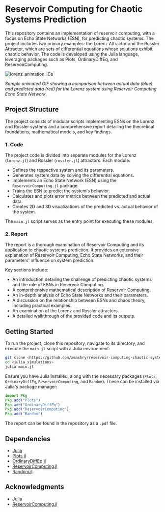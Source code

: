 # Reservoir Computing for Chaotic Systems Prediction

This repository contains an implementation of reservoir computing, with a focus on Echo State Networks (ESN), for predicting chaotic systems. The project includes two primary examples: the Lorenz Attractor and the Rossler Attractor, which are sets of differential equations whose solutions exhibit chaotic behavior. The code is developed using the Julia language, leveraging packages such as Plots, OrdinaryDiffEq, and ReservoirComputing.

![lorenz_animation_ICs](https://github.com/amashry/reservoir-computing-chaotic-systems/assets/98168605/60780e55-0807-427d-a16a-fed194768911)

_Sample animated GIF showing a comparison between actual data (blue) and predicted data (red) for the Lorenz system using Reservoir Computing Echo State Network._


## Project Structure

The project consists of modular scripts implementing ESNs on the Lorenz and Rossler systems and a comprehensive report detailing the theoretical foundations, mathematical models, and key findings.

### 1. Code

The project code is divided into separate modules for the Lorenz (`lorenz.jl`) and Rossler (`rossler.jl`) attractors. Each module:

- Defines the respective system and its parameters.
- Generates system data by solving the differential equations.
- Implements an Echo State Network (ESN) using the `ReservoirComputing.jl` package.
- Trains the ESN to predict the system's behavior.
- Calculates and plots error metrics between the predicted and actual data.
- Creates 2D and 3D visualizations of the predicted vs. actual behavior of the system.

The `main.jl` script serves as the entry point for executing these modules.

### 2. Report

The report is a thorough examination of Reservoir Computing and its application to chaotic systems prediction. It provides an extensive explanation of Reservoir Computing, Echo State Networks, and their parameters' influence on system prediction. 

Key sections include:

- An introduction detailing the challenge of predicting chaotic systems and the role of ESNs in Reservoir Computing.
- A comprehensive mathematical description of Reservoir Computing.
- An in-depth analysis of Echo State Networks and their parameters.
- A discussion on the relationship between ESNs and chaos theory, including practical examples.
- An examination of the Lorenz and Rossler attractors.
- A detailed walkthrough of the provided code and its outputs.

## Getting Started

To run the project, clone this repository, navigate to its directory, and execute the `main.jl` script with a Julia environment:

```bash
git clone <https://github.com/amashry/reservoir-computing-chaotic-systems>
cd <julia_simulations>
julia main.jl
```

Ensure you have Julia installed, along with the necessary packages (`Plots`, `OrdinaryDiffEq`, `ReservoirComputing`, and `Random`). These can be installed via Julia's package manager:

```julia
import Pkg
Pkg.add("Plots")
Pkg.add("OrdinaryDiffEq")
Pkg.add("ReservoirComputing")
Pkg.add("Random")
```

The report can be found in the repository as a `.pdf` file.

## Dependencies

- [Julia](https://julialang.org/downloads/)
- [Plots.jl](https://github.com/JuliaPlots/Plots.jl)
- [OrdinaryDiffEq.jl](https://github.com/SciML/OrdinaryDiffEq.jl)
- [ReservoirComputing.jl](https://github.com/SciML/ReservoirComputing.jl)
- [Random.jl](https://docs.julialang.org/en/v1/stdlib/Random/)

## Acknowledgments

- [Julia](https://julialang.org/) 
- [ReservoirComputing.jl](https://github.com/SciML/ReservoirComputing.jl)
